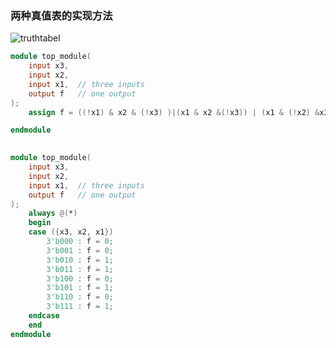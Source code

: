 ### 两种真值表的实现方法

![truthtabel](C:\Users\YUSN\Desktop\notebook\img\truthtabel.png)

```verilog
module top_module( 
    input x3,
    input x2,
    input x1,  // three inputs
    output f   // one output
);
    assign f = ((!x1) & x2 & (!x3) )|(x1 & x2 &(!x3)) | (x1 & (!x2) &x3) | (x1 & x2 & x3); 

endmodule
```

```verilog
  
module top_module( 
    input x3,
    input x2,
    input x1,  // three inputs
    output f   // one output
);
	always @(*)
	begin 
	case ({x3, x2, x1})
		3'b000 : f = 0;
		3'b001 : f = 0;
		3'b010 : f = 1;
		3'b011 : f = 1;
		3'b100 : f = 0;
		3'b101 : f = 1;
		3'b110 : f = 0;
		3'b111 : f = 1;
	endcase
	end
endmodule
```

